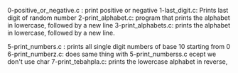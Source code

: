 0-positive_or_negative.c : print positive or negative
1-last_digit.c: Prints last digit of random number
2-print_alphabet.c: program that prints the alphabet in lowercase, followed by a new line
3-print_alphabets.c: prints the alphabet in lowercase, followed by a new line.


5-print_numbers.c : prints all single digit numbers of base 10 starting from 0
 6-print_numberz.c: does same thing with 5-print_numberss.c ecept we don't use char
7-print_tebahpla.c: prints the lowercase alphabet in reverse,
